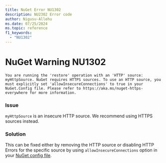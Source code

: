 ```yaml
---
title: NuGet Error NU1302
description: NU2302 Error code
author: Nigusu-Allehu
ms.date: 07/25/2024
ms.topic: reference
f1_keywords: 
  - "NU1302"
---
```


# NuGet Warning NU1302

```plaintext
You are running the 'restore' operation with an 'HTTP' source: myHttpSource. NuGet requires HTTPS sources. To use an HTTP source, you must explicitly set 'allowInsecureConnections' to true in your NuGet.Config file. Please refer to https://aka.ms/nuget-https-everywhere for more information.
```

### Issue

`myHttpSource` is an insecure HTTP source. We recommend using HTTPS sources instead.

### Solution

This can be fixed either by removing the HTTP source or disabling HTTP Errors for the specific source by using `allowInsecureConnections` option in your [NuGet config file](../../reference/nuget-config-file.md).
